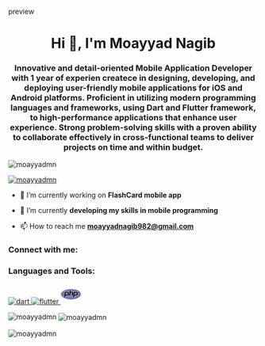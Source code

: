 preview
<h1 align="center">Hi 👋, I'm Moayyad Nagib</h1>
<h3 align="center">Innovative and detail-oriented Mobile Application Developer with 1 year of experien createce in designing, developing, and deploying user-friendly mobile applications for iOS and Android platforms. Proficient in utilizing modern programming languages and frameworks, using Dart and Flutter framework, to high-performance applications that enhance user experience. Strong problem-solving skills with a proven ability to collaborate effectively in cross-functional teams to deliver projects on time and within budget.</h3>

<p align="left"> <img src="https://komarev.com/ghpvc/?username=moayyadmn&label=Profile%20views&color=0e75b6&style=flat" alt="moayyadmn" /> </p>

<p align="left"> <a href="https://github.com/ryo-ma/github-profile-trophy"><img src="https://github-profile-trophy.vercel.app/?username=moayyadmn" alt="moayyadmn" /></a> </p>

- 🔭 I’m currently working on **FlashCard mobile app**

- 🌱 I’m currently **developing my skills in mobile programming**

- 📫 How to reach me **moayyadnagib982@gmail.com**

<h3 align="left">Connect with me:</h3>
<p align="left">
</p>

<h3 align="left">Languages and Tools:</h3>
<p align="left"> <a href="https://dart.dev" target="_blank" rel="noreferrer"> <img src="https://www.vectorlogo.zone/logos/dartlang/dartlang-icon.svg" alt="dart" width="40" height="40"/> </a> <a href="https://flutter.dev" target="_blank" rel="noreferrer"> <img src="https://www.vectorlogo.zone/logos/flutterio/flutterio-icon.svg" alt="flutter" width="40" height="40"/> </a> <a href="https://www.php.net" target="_blank" rel="noreferrer"> <img src="https://raw.githubusercontent.com/devicons/devicon/master/icons/php/php-original.svg" alt="php" width="40" height="40"/> </a> </p>

<p><img align="left" src="https://github-readme-stats.vercel.app/api/top-langs?username=moayyadmn&show_icons=true&locale=en&layout=compact" alt="moayyadmn" /></p>

<p>&nbsp;<img align="center" src="https://github-readme-stats.vercel.app/api?username=moayyadmn&show_icons=true&locale=en" alt="moayyadmn" /></p>

<p><img align="center" src="https://github-readme-streak-stats.herokuapp.com/?user=moayyadmn&" alt="moayyadmn" /></p>
